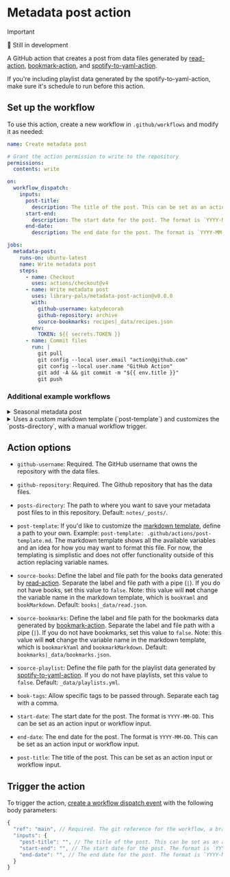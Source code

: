 # Metadata post action

> [!IMPORTANT]
> 🧪 Still in development

A GitHub action that creates a post from data files generated by [read-action](https://github.com/library-pals/read-action), [bookmark-action](https://github.com/library-pals/bookmark-action), and [spotify-to-yaml-action](https://github.com/library-pals/spotify-to-yaml-action).

If you're including playlist data generated by the spotify-to-yaml-action, make sure it's schedule to run before this action.

<!-- START GENERATED DOCUMENTATION -->

## Set up the workflow

To use this action, create a new workflow in `.github/workflows` and modify it as needed:

```yml
name: Create metadata post

# Grant the action permission to write to the repository
permissions:
  contents: write

on:
  workflow_dispatch:
    inputs:
      post-title:
        description: The title of the post. This can be set as an action input or workflow input.
      start-end:
        description: The start date for the post. The format is `YYYY-MM-DD`. This can be set as an action input or workflow input.
      end-date:
        description: The end date for the post. The format is `YYYY-MM-DD`. This can be set as an action input or workflow input.

jobs:
  metadata-post:
    runs-on: ubuntu-latest
    name: Write metadata post
    steps:
      - name: Checkout
        uses: actions/checkout@v4
      - name: Write metadata post
        uses: library-pals/metadata-post-action@v0.0.0
        with:
          github-username: katydecorah
          github-repository: archive
          source-bookmarks: recipes|_data/recipes.json
        env:
          TOKEN: ${{ secrets.TOKEN }}
      - name: Commit files
        run: |
          git pull
          git config --local user.email "action@github.com"
          git config --local user.name "GitHub Action"
          git add -A && git commit -m "${{ env.title }}"
          git push
```

### Additional example workflows

<details>
<summary>Seasonal metadata post</summary>

```yml
name: Seasonal metadata post

on:
  workflow_dispatch:
  schedule:
    - cron: "00 02 20 Mar,Jun,Sep,Dec *"

jobs:
  metadata-post:
    runs-on: ubuntu-latest
    name: Write metadata post
    steps:
      - name: Checkout
        uses: actions/checkout@v4
      - name: Set post title and dates
        run: |
          MONTH=$(date +%m)
          YEAR=$(date +%Y)

          declare -A SEASONS=(
            ["03"]="Winter"
            ["06"]="Spring"
            ["09"]="Summer"
            ["12"]="Fall"
          )

          set_env_vars() {
            local season=$1
            local start_date=$2
            local end_date=$3
            local post_title=""

            if [ "$season" = "Winter" ]; then
              post_title="$(($YEAR - 1))/${YEAR} ${season}"
            else
              post_title="${YEAR} ${season}"
            fi

            echo "POST_TITLE=${post_title}" >> $GITHUB_ENV
            echo "START_DATE=${start_date}" >> $GITHUB_ENV
            echo "END_DATE=${end_date}" >> $GITHUB_ENV
          }

          case $MONTH in
            "03")
              set_env_vars ${SEASONS[$MONTH]} "$(($YEAR - 1))-12-21" "${YEAR}-03-20"
              ;;
            "06")
              set_env_vars ${SEASONS[$MONTH]} "${YEAR}-03-21" "${YEAR}-06-20"
              ;;
            "09")
              set_env_vars ${SEASONS[$MONTH]} "${YEAR}-06-21" "${YEAR}-09-20"
              ;;
            "12")
              set_env_vars ${SEASONS[$MONTH]} "${YEAR}-09-21" "${YEAR}-12-20"
              ;;
          esac
      - name: Write metadata post
        uses: library-pals/metadata-post-action@v0.0.0
        with:
          github-username: katydecorah
          github-repository: archive
          source-bookmarks: recipes|_data/recipes.json
          book-tags: "recommend,skip"
          start-date: ${{ env.START_DATE }}
          end-date: ${{ env.END_DATE }}
          post-title: ${{ env.POST_TITLE }}
        env:
          TOKEN: ${{ secrets.TOKEN }}
      - name: Commit files
        run: |
          git pull
          git config --local user.email "action@github.com"
          git config --local user.name "GitHub Action"
          git add -A && git commit -m "${{ env.POST_TITLE }}"
          git push
```

</details>

<details>
<summary>Uses a custom markdown template (`post-template`) and customizes the `posts-directory`, with a manual workflow trigger.</summary>

```yml
name: Uses a custom markdown template (`post-template`) and customizes the `posts-directory`, with a manual workflow trigger.

on:
  workflow_dispatch:
    inputs:
      start-date:
        description: "The start date for the post in the format YYYY-MM-DD"
        type: string
        required: true
      end-date:
        description: "The end date for the post in the format YYYY-MM-DD"
        type: string
        required: true
      post-title:
        description: "The title of the post"
        type: string
        required: true

jobs:
  metadata-post:
    runs-on: ubuntu-latest
    name: Write metadata post
    steps:
      - name: Checkout
        uses: actions/checkout@v4
      - name: Write metadata post
        uses: library-pals/metadata-post-action@v0.0.0
        with:
          github-username: katydecorah
          github-repository: archive
          post-template: .github/actions/post-template-basic.md
          posts-directory: books/
          source-bookmarks: recipes|_data/recipes.json
        env:
          TOKEN: ${{ secrets.TOKEN }}
      - name: Commit files
        run: |
          git pull
          git config --local user.email "action@github.com"
          git config --local user.name "GitHub Action"
          git add -A && git commit -m "${{ env.title }}"
          git push
```

</details>

## Action options

- `github-username`: Required. The GitHub username that owns the repository with the data files.

- `github-repository`: Required. The Github repository that has the data files.

- `posts-directory`: The path to where you want to save your metadata post files to in this repository. Default: `notes/_posts/`.

- `post-template`: If you'd like to customize the [markdown template](src/template.md), define a path to your own. Example: `post-template: .github/actions/post-template.md`. The markdown template shows all the available variables and an idea for how you may want to format this file. For now, the templating is simplistic and does not offer functionality outside of this action replacing variable names.

- `source-books`: Define the label and file path for the books data generated by [read-action](https://github.com/katydecorah/read-action). Separate the label and file path with a pipe (`|`). If you do not have books, set this value to `false`. Note: this value will **not** change the variable name in the markdown template, which is `bookYaml` and `bookMarkdown`. Default: `books|_data/read.json`.

- `source-bookmarks`: Define the label and file path for the bookmarks data generated by [bookmark-action](https://github.com/katydecorah/bookmark-action). Separate the label and file path with a pipe (`|`). If you do not have bookmarks, set this value to `false`. Note: this value will **not** change the variable name in the markdown template, which is `bookmarkYaml` and `bookmarkMarkdown`. Default: `bookmarks|_data/bookmarks.json`.

- `source-playlist`: Define the file path for the playlist data generated by [spotify-to-yaml-action](https://github.com/katydecorah/spotify-to-yaml-action). If you do not have playlists, set this value to `false`. Default: `_data/playlists.yml`.

- `book-tags`: Allow specific tags to be passed through. Separate each tag with a comma.

- `start-date`: The start date for the post. The format is `YYYY-MM-DD`. This can be set as an action input or workflow input.

- `end-date`: The end date for the post. The format is `YYYY-MM-DD`. This can be set as an action input or workflow input.

- `post-title`: The title of the post. This can be set as an action input or workflow input.

## Trigger the action

To trigger the action, [create a workflow dispatch event](https://docs.github.com/en/rest/actions/workflows#create-a-workflow-dispatch-event) with the following body parameters:

```js
{
  "ref": "main", // Required. The git reference for the workflow, a branch or tag name.
  "inputs": {
    "post-title": "", // The title of the post. This can be set as an action input or workflow input.
    "start-end": "", // The start date for the post. The format is `YYYY-MM-DD`. This can be set as an action input or workflow input.
    "end-date": "", // The end date for the post. The format is `YYYY-MM-DD`. This can be set as an action input or workflow input.
  }
}
```

<!-- END GENERATED DOCUMENTATION -->
